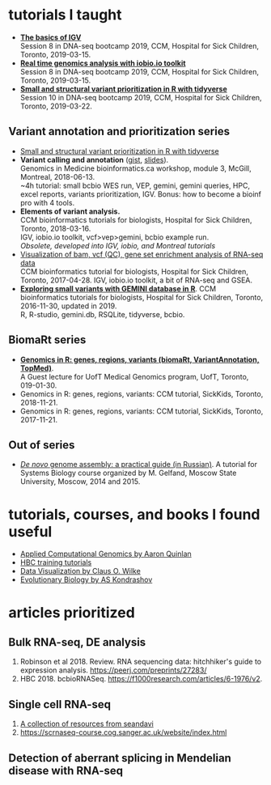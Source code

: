 # tutorials I taught

* [**The basics of IGV**](https://docs.google.com/presentation/d/1dUNRB76aZpQgJjPqR_nhzPKztfd9uV5biOTprONc7MU/edit?usp=sharing)\
Session 8 in DNA-seq bootcamp 2019, CCM, Hospital for Sick Children, Toronto, 2019-03-15.
* [**Real time genomics analysis with iobio.io toolkit**](https://docs.google.com/presentation/d/1PdSo2VvHyMDbiX_tMLWkxOYLCpYE4dA0HCjmg56LCmo/edit?usp=sharing])\
Session 8 in DNA-seq bootcamp 2019, CCM, Hospital for Sick Children, Toronto, 2019-03-15.
* [**Small and structural variant prioritization in R with tidyverse**](https://docs.google.com/presentation/d/1SBeRCSlwfsLOLvx5fSDHd1sM2Hu3lwgDSB__TAduuSg/edit?usp=sharing)\
Session 10 in DNA-seq bootcamp 2019, CCM, Hospital for Sick Children, Toronto, 2019-03-22.

## Variant annotation and prioritization series
* [Small and structural variant prioritization in R with tidyverse](https://docs.google.com/presentation/d/1SBeRCSlwfsLOLvx5fSDHd1sM2Hu3lwgDSB__TAduuSg/edit?usp=sharing)
* **Variant calling and annotation** ([gist](https://gist.github.com/naumenko-sa/82df1cb7d9b5f64691bf437f0eb455f0), [slides](https://drive.google.com/open?id=158TJQTiluXCbTEcasNp0WfTylhykwtAk)).\
Genomics in Medicine bioinformatics.ca workshop, module 3, McGill, Montreal, 2018-06-13. \
~4h tutorial: small bcbio WES run, VEP, gemini, gemini queries, HPC, excel reports, variants prioritization, IGV. Bonus: how to become a bioinf pro with 4 tools.
* **Elements of variant analysis.**\
CCM bioinformatics tutorials for biologists, Hospital for Sick Children, Toronto, 2018-03-16.\
IGV, iobio.io toolkit, vcf>vep>gemini, bcbio example run.\
*Obsolete, developed into IGV, iobio, and Montreal tutorials*
* [Visualization of bam, vcf (QC), gene set enrichment analysis of RNA-seq data](https://docs.google.com/presentation/d/1RRnTsTWYn-Yo5OahbFj4F4ViWPuHIvMkzfYrOqxutv0/edit?usp=sharing)\
CCM bioinformatics tutorial for biologists, Hospital for Sick Children, Toronto, 2017-04-28.
IGV, iobio.io toolkit, a bit of RNA-seq and GSEA.
* [**Exploring small variants with GEMINI database in R**](https://docs.google.com/presentation/d/1DQ0dInX2VXSYE137nOzgeFKVOv5Ww5OBIENjBZRQDr0/edit?usp=sharing).
CCM bioinformatics tutorials for biologists, Hospital for Sick Children, Toronto, 2016-11-30, updated in 2019.\
R, R-studio, gemini.db, RSQLite, tidyverse, bcbio.

## BiomaRt series
* [**Genomics in R: genes, regions, variants (biomaRt, VariantAnnotation, TopMed)**](https://docs.google.com/presentation/d/1rTG-FDQ9y8c8e6cO1WdVwq0_BF_R1VRrjTgUD1Vmv54/edit?usp=sharing).\
A Guest lecture for UofT Medical Genomics program, UofT, Toronto, 019-01-30.
* Genomics in R: genes, regions, variants: CCM tutorial, SickKids, Toronto, 2018-11-21.
* Genomics in R: genes, regions, variants: CCM tutorial, SickKids, Toronto, 2017-11-21.

## Out of series
* [*De novo* genome assembly: a practical guide (in Russian)](http://makarich.fbb.msu.ru/snaumenko/ngs_lecture/naumenko.genome_assembly-n.pdf).
A tutorial for Systems Biology course organized by M. Gelfand, Moscow State University, Moscow, 2014 and 2015.

# tutorials, courses, and books I found useful
* [Applied Computational Genomics by Aaron Quinlan](https://github.com/quinlan-lab/applied-computational-genomics)
* [HBC training tutorials](https://github.com/hbctraining)
* [Data Visualization by Claus O. Wilke](https://serialmentor.com/dataviz/)
* [Evolutionary Biology by AS Kondrashov](https://www.youtube.com/watch?v=fKv2UBkfmA0&list=PLfMMXtHYUY1r6ONv8pzOXCIt5BzH7gxPs)

# articles prioritized

## Bulk RNA-seq, DE analysis
1. Robinson et al 2018. Review. RNA sequencing data: hitchhiker's guide to expression analysis. https://peerj.com/preprints/27283/
2. HBC 2018. bcbioRNASeq. https://f1000research.com/articles/6-1976/v2.

## Single cell RNA-seq
1. [A collection of resources from seandavi](https://github.com/seandavi/awesome-single-cell)
2. https://scrnaseq-course.cog.sanger.ac.uk/website/index.html

## Detection of aberrant splicing in Mendelian disease with RNA-seq 
